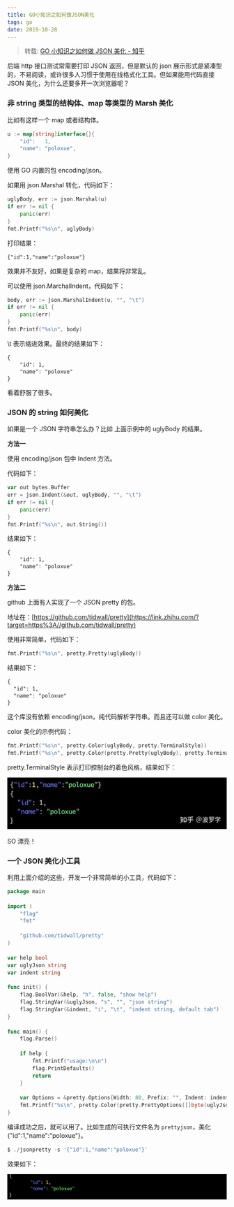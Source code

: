 ```yaml
---
title: GO小知识之如何做JSON美化
tags: go
date: 2019-10-28
---
```


> 转载: [GO 小知识之如何做 JSON 美化 - 知乎](https://zhuanlan.zhihu.com/p/65905512)

后端 http 接口测试常需要打印 JSON 返回，但是默认的 json 展示形式是紧凑型的，不易阅读，或许很多人习惯于使用在线格式化工具。但如果能用代码直接 JSON 美化，为什么还要多开一次浏览器呢？

### 非 string 类型的结构体、map 等类型的 Marsh 美化

比如有这样一个 map 或者结构体。

```go
u := map[string]interface{}{
	"id":   1,
	"name": "poloxue",
}
```

使用 GO 内置的包 encoding/json。

如果用 json.Marshal 转化，代码如下：

```go
uglyBody, err := json.Marshal(u)
if err != nil {
	panic(err)
}
fmt.Printf("%s\n", uglyBody)
```

打印结果：

```
{"id":1,"name":"poloxue"}
```

效果并不友好，如果是复杂的 map，结果将非常乱。

可以使用 json.MarchalIndent，代码如下：

```go
body, err := json.MarshalIndent(u, "", "\t")
if err != nil {
	panic(err)
}
fmt.Printf("%s\n", body)
```

\t 表示缩进效果。最终的结果如下：

```
{
	"id": 1,
	"name": "poloxue"
}
```

看着舒服了很多。

### JSON 的 string 如何美化

如果是一个 JSON 字符串怎么办？比如 上面示例中的 uglyBody 的结果。

**方法一**

使用 encoding/json 包中 Indent 方法。

代码如下：

```go
var out bytes.Buffer
err = json.Indent(&out, uglyBody, "", "\t")
if err != nil {
	panic(err)
}
fmt.Printf("%s\n", out.String())
```

结果如下：

```
{
	"id": 1,
	"name": "poloxue"
}
```

**方法二**

github 上面有人实现了一个 JSON pretty 的包。

地址在：[https://github.com/tidwall/pretty](https://link.zhihu.com/?target=https%3A//github.com/tidwall/pretty)

使用非常简单，代码如下：

```go
fmt.Printf("%s\n", pretty.Pretty(uglyBody))
```

结果如下：

```
{
  "id": 1,
  "name": "poloxue"
}
```

这个库没有依赖 encoding/json，纯代码解析字符串。而且还可以做 color 美化。

color 美化的示例代码：

```go
fmt.Printf("%s\n", pretty.Color(uglyBody, pretty.TerminalStyle))
fmt.Printf("%s\n", pretty.Color(pretty.Pretty(uglyBody), pretty.TerminalStyle))
```

pretty.TerminalStyle 表示打印控制台的着色风格，结果如下：

![img](go-json\1.jpg)

SO 漂亮！

### 一个 JSON 美化小工具

利用上面介绍的这些，开发一个非常简单的小工具，代码如下：

```go
package main

import (
	"flag"
	"fmt"

	"github.com/tidwall/pretty"
)

var help bool
var uglyJson string
var indent string

func init() {
	flag.BoolVar(&help, "h", false, "show help")
	flag.StringVar(&uglyJson, "s", "", "json string")
	flag.StringVar(&indent, "i", "\t", "indent string, default tab")
}

func main() {
	flag.Parse()

	if help {
		fmt.Printf("usage:\n\n")
		flag.PrintDefaults()
		return
	}

	var Options = &pretty.Options{Width: 80, Prefix: "", Indent: indent, SortKeys: false}
	fmt.Printf("%s\n", pretty.Color(pretty.PrettyOptions([]byte(uglyJson), Options), pretty.TerminalStyle))
}
```

编译成功之后，就可以用了。比如生成的可执行文件名为 `prettyjson`，美化 {"id":1,"name":"poloxue"}。

```go
$ ./jsonpretty -s '{"id":1,"name":"poloxue"}'
```

效果如下：

![img](go-json/2.png)
